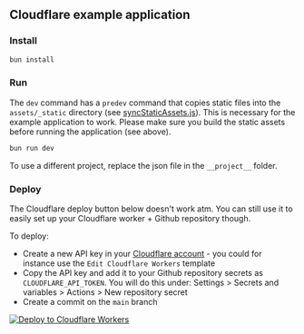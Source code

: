 ## Cloudflare example application

### Install

```sh
bun install
```

### Run

The `dev` command has a `predev` command that copies static files into the `assets/_static` directory (see [syncStaticAssets.js](/scripts/syncStaticAssets.js)). This is necessary for the example application to work. Please make sure you build the static assets before running the application (see above).

```sh
bun run dev
```

To use a different project, replace the json file in the `__project__` folder.

### Deploy

The Cloudflare deploy button below doesn't work atm. You can still use it to easily set up your Cloudflare worker + Github repository though.

To deploy:

- Create a new API key in your [Cloudflare account](https://dash.cloudflare.com/profile/api-tokens) - you could for instance use the `Edit Cloudflare Workers` template
- Copy the API key and add it to your Github repository secrets as `CLOUDFLARE_API_TOKEN`. You will do this under: Settings > Secrets and variables > Actions > New repository secret
- Create a commit on the `main` branch

[![Deploy to Cloudflare Workers](https://deploy.workers.cloudflare.com/button)](https://deploy.workers.cloudflare.com/?url=https://github.com/nordcraftengine/cloudflare-example)
